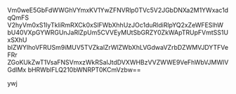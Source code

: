 Vm0weE5GbFdWWGhVYmxKV1YwZFNVRlp0TVc5V2JGbDNXa2M1YWxac1dqQmFS
V2hyVm0xS1IyTkliRmRXCk0xSlFWbXhhUzJOc1duRldiRlpYQ2xZeWFESlhW
bU40VXpGYWRGUnJaRlZpUm5CVVEyMUtSbGRZY0ZkWApTRUpFVmtSS1UxSXhU
blZWYlhoVFRUSm9iMUV5TVZkalZrWlZWbXhLVGdwaVZrbDZWMVJDYTFVeFRr
ZGoKUkZwT1VsaFNSVmxzWkRSalJtdDVXWHBzVVZWWE9VeFhWbVJMWlVGdlMx
bHRWblFLQ210bWNRPT0KCmVzbw==

ywj